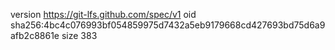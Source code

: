 version https://git-lfs.github.com/spec/v1
oid sha256:4bc4c076993bf054859975d7432a5eb9179668cd427693bd75d6a9afb2c8861e
size 383
